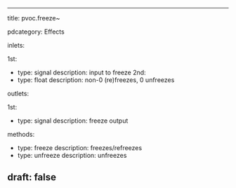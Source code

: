--- 


title: pvoc.freeze~

pdcategory: Effects

inlets:

  1st:
  - type: signal
    description: input to freeze
  2nd:
  - type: float
    description: non-0 (re)freezes, 0 unfreezes

outlets:

  1st:
  - type: signal
    description: freeze output



methods:
  - type: freeze
    description: freezes/refreezes
  - type: unfreeze
    description: unfreezes



draft: false
---